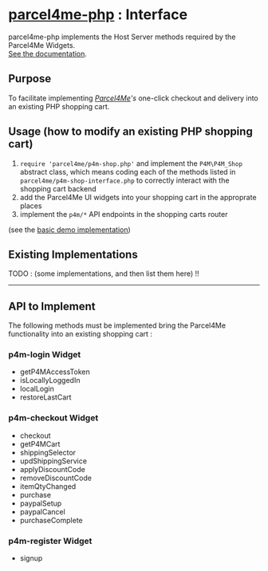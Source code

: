 # [parcel4me-php](../README.md) : Interface

parcel4me-php implements the Host Server methods required by the Parcel4Me Widgets.    
<a href="http://developer.parcelfor.me/docs/documentation" target="_blank">See the documentation</a>.

## Purpose

To facilitate implementing *<a href="http://parcelfor.me/" target="_blank"> Parcel4Me</a>'s* one-click checkout and delivery into an existing PHP shopping cart.

## Usage (how to modify an existing PHP shopping cart)

1. `require 'parcel4me/p4m-shop.php'` and implement the `P4M\P4M_Shop` abstract class, which means coding each of the methods listed in `parcel4me/p4m-shop-interface.php` to correctly interact with the shopping cart backend
2. add the Parcel4Me UI widgets into your shopping cart in the approprate places
3. implement the `p4m/*` API endpoints in the shopping carts router

(see the [basic demo implementation](../basic-demo/README.md))

## Existing Implementations

TODO :  (some implementations, and then list them here) !!


-----

## API to Implement

The following methods must be implemented bring the Parcel4Me functionality into an existing shopping cart :


### p4m-login Widget

* getP4MAccessToken
* isLocallyLoggedIn
* localLogin
* restoreLastCart

### p4m-checkout Widget

* checkout
* getP4MCart
* shippingSelector
* updShippingService
* applyDiscountCode
* removeDiscountCode
* itemQtyChanged
* purchase
* paypalSetup
* paypalCancel
* purchaseComplete

### p4m-register Widget

* signup


